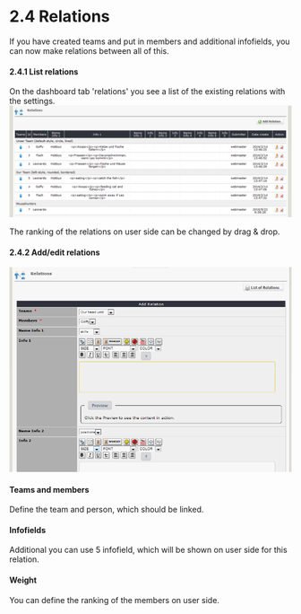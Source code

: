 # 2.4 Relations

If you have created teams and put in members and additional infofields, you can now make relations between all of this.

#### 2.4.1 List relations
On the dashboard tab 'relations' you see a list of the existing relations with the settings.
![](../assets/2admin_relations_list.png)

The ranking of the relations on user side can be changed by drag & drop.

#### 2.4.2 Add/edit relations
![](../assets/2admin_relations_add.png)

#### Teams and members
Define the team and person, which should be linked.

#### Infofields
Additional you can use 5 infofield, which will be shown on user side for this relation.

#### Weight
You can define the ranking of the members on user side.
